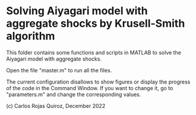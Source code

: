 # Solving Aiyagari model with aggregate shocks by Krusell-Smith algorithm

This folder contains some functions and scripts in MATLAB to solve the Aiyagari model with 
aggregate shocks.

Open the file "master.m" to run all the files. 

The current configuration disallows to show figures or display the progress of the code in the 
Command Window. If you want to change it, go to "parameters.m" and change the corresponding
values. 

(c) Carlos Rojas Quiroz, December 2022